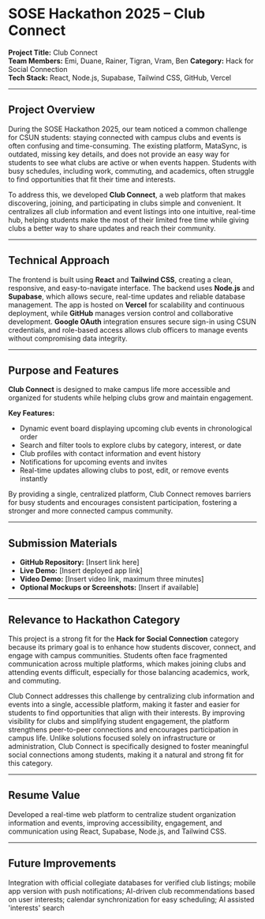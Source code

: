 # SOSE Hackathon 2025 – Club Connect

**Project Title:** Club Connect  
**Team Members:** Emi, Duane, Rainer, Tigran, Vram, Ben
**Category:** Hack for Social Connection  
**Tech Stack:** React, Node.js, Supabase, Tailwind CSS, GitHub, Vercel  

---

## Project Overview
During the SOSE Hackathon 2025, our team noticed a common challenge for CSUN students: staying connected with campus clubs and events is often confusing and time-consuming. The existing platform, MataSync, is outdated, missing key details, and does not provide an easy way for students to see what clubs are active or when events happen. Students with busy schedules, including work, commuting, and academics, often struggle to find opportunities that fit their time and interests.

To address this, we developed **Club Connect**, a web platform that makes discovering, joining, and participating in clubs simple and convenient. It centralizes all club information and event listings into one intuitive, real-time hub, helping students make the most of their limited free time while giving clubs a better way to share updates and reach their community.

---

## Technical Approach
The frontend is built using **React** and **Tailwind CSS**, creating a clean, responsive, and easy-to-navigate interface. The backend uses **Node.js** and **Supabase**, which allows secure, real-time updates and reliable database management. The app is hosted on **Vercel** for scalability and continuous deployment, while **GitHub** manages version control and collaborative development. **Google OAuth** integration ensures secure sign-in using CSUN credentials, and role-based access allows club officers to manage events without compromising data integrity.

---

## Purpose and Features
**Club Connect** is designed to make campus life more accessible and organized for students while helping clubs grow and maintain engagement.  

**Key Features:**  
- Dynamic event board displaying upcoming club events in chronological order  
- Search and filter tools to explore clubs by category, interest, or date  
- Club profiles with contact information and event history  
- Notifications for upcoming events and invites
- Real-time updates allowing clubs to post, edit, or remove events instantly  

By providing a single, centralized platform, Club Connect removes barriers for busy students and encourages consistent participation, fostering a stronger and more connected campus community.

---

## Submission Materials
- **GitHub Repository:** [Insert link here]  
- **Live Demo:** [Insert deployed app link]  
- **Video Demo:** [Insert video link, maximum three minutes]  
- **Optional Mockups or Screenshots:** [Insert if available]  

---

## Relevance to Hackathon Category
This project is a strong fit for the **Hack for Social Connection** category because its primary goal is to enhance how students discover, connect, and engage with campus communities. Students often face fragmented communication across multiple platforms, which makes joining clubs and attending events difficult, especially for those balancing academics, work, and commuting.  

Club Connect addresses this challenge by centralizing club information and events into a single, accessible platform, making it faster and easier for students to find opportunities that align with their interests. By improving visibility for clubs and simplifying student engagement, the platform strengthens peer-to-peer connections and encourages participation in campus life. Unlike solutions focused solely on infrastructure or administration, Club Connect is specifically designed to foster meaningful social connections among students, making it a natural and strong fit for this category.

---

## Resume Value
Developed a real-time web platform to centralize student organization information and events, improving accessibility, engagement, and communication using React, Supabase, Node.js, and Tailwind CSS.

---

## Future Improvements
Integration with official collegiate databases for verified club listings; mobile app version with push notifications; AI-driven club recommendations based on user interests; calendar synchronization for easy scheduling; AI assisted 'interests' search 
